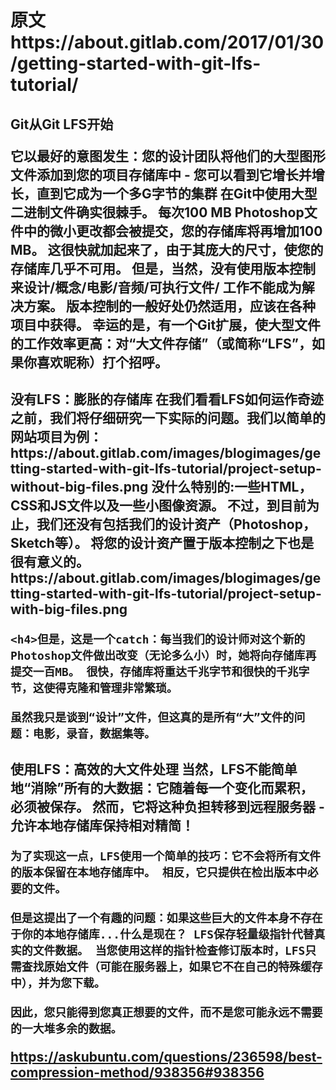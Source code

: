 
<h1>原文
https://about.gitlab.com/2017/01/30/getting-started-with-git-lfs-tutorial/
<h2>Git从Git LFS开始
<p>	它以最好的意图发生：您的设计团队将他们的大型图形文件添加到您的项目存储库中 - 您可以看到它增长并增长，直到它成为一个多G字节的集群
	在Git中使用大型二进制文件确实很棘手。 每次100 MB Photoshop文件中的微小更改都会被提交，您的存储库将再增加100 MB。 这很快就加起来了，由于其庞大的尺寸，使您的存储库几乎不可用。
	但是，当然，没有使用版本控制来设计/概念/电影/音频/可执行文件/ <other-large-file-use-case>工作不能成为解决方案。 版本控制的一般好处仍然适用，应该在各种项目中获得。
	幸运的是，有一个Git扩展，使大型文件的工作效率更高：对“大文件存储”（或简称“LFS”，如果你喜欢昵称）打个招呼。</p>
<h2>没有LFS：膨胀的存储库
	在我们看看LFS如何运作奇迹之前，我们将仔细研究一下实际的问题。我们以简单的网站项目为例：
	https://about.gitlab.com/images/blogimages/getting-started-with-git-lfs-tutorial/project-setup-without-big-files.png 
	没什么特别的:一些HTML，CSS和JS文件以及一些小图像资源。 不过，到目前为止，我们还没有包括我们的设计资产（Photoshop，Sketch等）。 将您的设计资产置于版本控制之下也是很有意义的。
	https://about.gitlab.com/images/blogimages/getting-started-with-git-lfs-tutorial/project-setup-with-big-files.png

	<h4>但是，这是一个catch：每当我们的设计师对这个新的Photoshop文件做出改变（无论多么小）时，她将向存储库再提交一百MB。 很快，存储库将重达千兆字节和很快的千兆字节，这使得克隆和管理非常繁琐。

	虽然我只是谈到“设计”文件，但这真的是所有“大”文件的问题：电影，录音，数据集等。

<h2>使用LFS：高效的大文件处理 
	当然，LFS不能简单地“消除”所有的大数据：它随着每一个变化而累积，必须被保存。 然而，它将这种负担转移到远程服务器 - 允许本地存储库保持相对精简！

	为了实现这一点，LFS使用一个简单的技巧：它不会将所有文件的版本保留在本地存储库中。 相反，它只提供在检出版本中必要的文件。

	但是这提出了一个有趣的问题：如果这些巨大的文件本身不存在于你的本地存储库...什么是现在？ LFS保存轻量级指针代替真实的文件数据。 当您使用这样的指针检查修订版本时，LFS只需查找原始文件（可能在服务器上，如果它不在自己的特殊缓存中），并为您下载。

	因此，您只能得到您真正想要的文件，而不是您可能永远不需要的一大堆多余的数据。
https://askubuntu.com/questions/236598/best-compression-method/938356#938356

